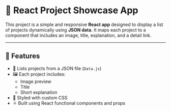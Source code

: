 # 📁 React Project Showcase App

This project is a simple and responsive **React app** designed to display a list of projects dynamically using **JSON data**. It maps each project to a component that includes an image, title, explanation, and a detail link.

---

## 🚀 Features

- 🧾 Lists projects from a JSON file (`Data.js`)
- 🖼️ Each project includes:
  - Image preview
  - Title
  - Short explanation
- 🎨 Styled with custom CSS 
- ⚛️ Built using React functional components and props
